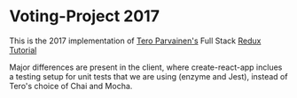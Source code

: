 Voting-Project 2017
===================

This is the 2017 implementation of [Tero Parvainen's](http://teropa.info/) Full Stack [Redux Tutorial](http://teropa.info/blog/2015/09/10/full-stack-redux-tutorial.html)

Major differences are present in the client, where create-react-app inclues a testing setup for unit tests that we are using (enzyme and Jest), instead of Tero's choice of Chai and Mocha.